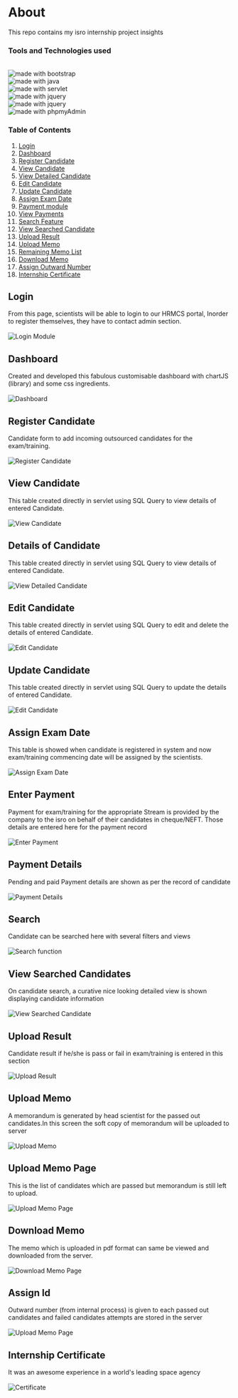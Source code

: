 # About
This repo contains my isro internship project insights

### Tools and Technologies used
<br /> <img src="https://img.shields.io/badge/ui%20with-bootstrap-blue.svg" alt="made with bootstrap">
<br /> <img src="https://img.shields.io/badge/made%20with-java-red.svg" alt="made with java">
<br /> <img src="https://img.shields.io/badge/backend%20calling-java_servlets-orange.svg" alt="made with servlet">
<br /> <img src="https://img.shields.io/badge/ui%20backend%20bridge-jquery-violet.svg" alt="made with jquery">
<br /> <img src="https://img.shields.io/badge/Backend%20with-mySQL-green.svg" alt="made with jquery">
<br /> <img src="https://img.shields.io/badge/Tool%20with-PhpMyAdmin-cyan.svg" alt="made with phpmyAdmin">

### Table of Contents
1) [Login](#login)
2) [Dashboard](#dashboard)
3) [Register Candidate](#register-candidate)
4) [View Candidate](#view-candidate)
5) [View Detailed Candidate](#details-of-candidate)
6) [Edit Candidate](#edit-candidate)
7) [Update Candidate](#update-candidate)
8) [Assign Exam Date](#assign-exam-date)
9) [Payment module ](#enter-payment)
10) [View Payments](#payment-details)
11) [Search Feature](#search)
12) [View Searched Candidate](#view-searched-candidate)
13) [Upload Result](#upload-result)
14) [Upload Memo](#upload-memo)
15) [Remaining Memo List](#upload-memo-page)
16) [Download Memo](#download-memo)
17) [Assign Outward Number](#assign-id)
18) [Internship Certificate](#internship-certificate)

## Login
<p> From this page, scientists will be able to login to our HRMCS portal, Inorder to register themselves, they have to contact admin section.
<br />
<br /><img src = "./login.png" alt="Login Module"/>
</p>

## Dashboard
<p> Created and developed this fabulous customisable dashboard with chartJS (library) and some css ingredients.
<br />
<br /><img src = "./dashboard.png" alt="Dashboard"/>
</p>

## Register Candidate
<p> Candidate form to add incoming outsourced candidates for the exam/training.
<br />
<br /><img src = "./register_candidate.png" alt="Register Candidate"/>
</p>

## View Candidate
<p> This table created directly in servlet using SQL Query to view details of entered Candidate.
<br/>
<br /> <img src="./view_candidates.png" alt="View Candidate"/>
</p>

## Details of Candidate
<p> This table created directly in servlet using SQL Query to view details of entered Candidate.
<br/>
<br /> <img src="./candidate_details.png" alt="View Detailed Candidate"/>
</p>

## Edit Candidate
<p> This table created directly in servlet using SQL Query to edit and delete the details of entered Candidate.
<br/>
<br /> <img src="./edit_candidates.png" alt="Edit Candidate"/>
</p>

## Update Candidate
<p> This table created directly in servlet using SQL Query to update the details of entered Candidate.
<br/>
<br /> <img src="./update_candidates.png" alt="Edit Candidate"/>
</p>

## Assign Exam Date
<p> This table is showed when candidate is registered in system and now exam/training commencing date will be assigned by the scientists.
<br/>
<br /> <img src="./assign_exam_date.png" alt="Assign Exam Date"/>
</p>

## Enter Payment
<p> Payment for exam/training for the appropriate Stream is provided by the company to the isro on behalf of their candidates in cheque/NEFT. Those details are entered here for the payment record
<br/>
<br /> <img src="./enter_payment.png" alt="Enter Payment"/>
</p>

## Payment Details
<p> Pending and paid Payment details are shown as per the record of candidate
<br/>
<br /> <img src="./payment_details.png" alt="Payment Details"/>
</p>

## Search
<p> Candidate can be searched here with several filters and views
<br/>
<br /> <img src="./search_function.png" alt="Search function"/>
</p>


## View Searched Candidates
<p> On candidate search, a curative nice looking detailed view is shown displaying candidate information
<br/>
<br /> <img src="./view_searched_candidate.png" alt="View Searched Candidate"/>
</p>

## Upload Result
<p> Candidate result if he/she is pass or fail in exam/training is entered in this section
<br/>
<br /> <img src="./upload_result.png" alt="Upload Result"/>
</p>

## Upload Memo
<p> A memorandum is generated by head scientist for the passed out candidates.In this screen the soft copy of memorandum will be uploaded to server
<br/>
<br /> <img src="./upload_memo.png" alt="Upload Memo"/>
</p>

## Upload Memo Page
<p> This is the list of candidates which are passed but memorandum is still left to upload.
<br/>
<br /> <img src="./upload_memo_page.png" alt="Upload Memo Page"/>
</p>

## Download Memo
<p> The memo which is uploaded in pdf format can same be viewed and downloaded from the server.
<br/>
<br /> <img src="./download_memo.png" alt="Download Memo Page"/>
</p>

## Assign Id
<p> Outward number (from internal process) is given to each passed out candidates and failed candidates attempts are stored in the server
<br/>
<br /> <img src="./assign_id.png" alt="Upload Memo Page"/>
</p>

## Internship Certificate
<p> It was an awesome experience in a world's leading space agency
<br/>
<br /> <img src="./KAIVAL018.jpg" alt="Certificate"/>
</p>

